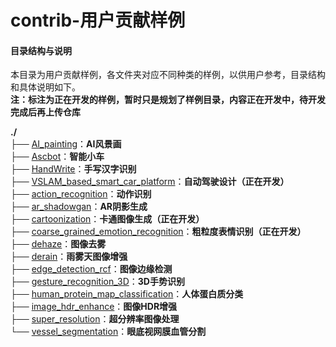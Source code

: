# contrib-用户贡献样例

#### 目录结构与说明

本目录为用户贡献样例，各文件夹对应不同种类的样例，以供用户参考，目录结构和具体说明如下。    
**注：标注为正在开发的样例，暂时只是规划了样例目录，内容正在开发中，待开发完成后再上传仓库**

**./**   
├── [AI_painting](./AI_painting)：**AI风景画**   
├── [Ascbot](./Ascbot)：**智能小车**   
├── [HandWrite](./HandWrite)：**手写汉字识别**   
├── [VSLAM_based_smart_car_platform](./VSLAM_based_smart_car_platform)：**自动驾驶设计（正在开发）**   
├── [action_recognition](./action_recognition)：**动作识别**   
├── [ar_shadowgan](./ar_shadowgan)：**AR阴影生成**   
├── [cartoonization](./cartoonization)：**卡通图像生成（正在开发）**   
├── [coarse_grained_emotion_recognition](./coarse_grained_emotion_recognition)：**粗粒度表情识别（正在开发）**   
├── [dehaze](./dehaze)：**图像去雾**    
├── [derain](./derain)：**雨雾天图像增强**    
├── [edge_detection_rcf](./edge_detection_rcf)：**图像边缘检测**    
├── [gesture_recognition_3D](./gesture_recognition_3D)：**3D手势识别**    
├── [human_protein_map_classification](./human_protein_map_classification)：**人体蛋白质分类**    
├── [image_hdr_enhance](./image_hdr_enhance)：**图像HDR增强**    
├── [super_resolution](./super_resolution)：**超分辨率图像处理**    
└── [vessel_segmentation](./vessel_segmentation)：**眼底视网膜血管分割**     


